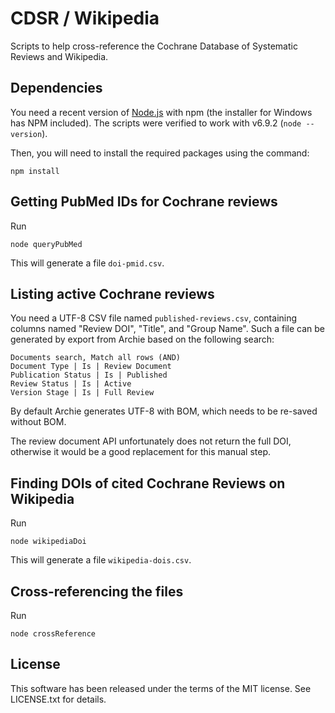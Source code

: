 CDSR / Wikipedia
================

Scripts to help cross-reference the Cochrane Database of Systematic Reviews and Wikipedia.

Dependencies
------------

You need a recent version of [Node.js](https://nodejs.org/) with npm (the installer for Windows has NPM included). The scripts were verified to work with v6.9.2 (`node --version`).

Then, you will need to install the required packages using the command:

```
npm install
```

Getting PubMed IDs for Cochrane reviews
---------------------------------------

Run

```
node queryPubMed
```

This will generate a file `doi-pmid.csv`.

Listing active Cochrane reviews
-------------------------------

You need a UTF-8 CSV file named `published-reviews.csv`, containing columns named "Review DOI", "Title", and "Group Name". Such a file can be generated by export from Archie based on the following search:

```
Documents search, Match all rows (AND)
Document Type | Is | Review Document
Publication Status | Is | Published
Review Status | Is | Active
Version Stage | Is | Full Review
```

By default Archie generates UTF-8 with BOM, which needs to be re-saved without BOM.

The review document API unfortunately does not return the full DOI, otherwise it would be a good replacement for this manual step.

Finding DOIs of cited Cochrane Reviews on Wikipedia
---------------------------------------------------

Run

```
node wikipediaDoi
```

This will generate a file `wikipedia-dois.csv`.

Cross-referencing the files
---------------------------

Run

```
node crossReference
```

License
-------

This software has been released under the terms of the MIT license. See LICENSE.txt for details.